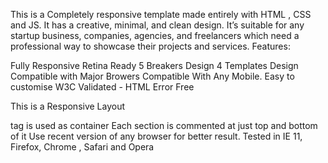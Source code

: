 

This is a Completely responsive template made entirely with HTML , CSS and JS. It has a creative, minimal, and clean design. It’s suitable for any startup business, companies, agencies, and freelancers which need a professional way to showcase their projects and services.
Features:

Fully Responsive
Retina Ready
5 Breakers Design
4 Templates Design
Compatible with Major Browers
Compatible With Any Mobile.
Easy to customise
W3C Validated - HTML Error Free

This is a Responsive Layout
<DIV> tag is used as container
Each section is commented at just top and bottom of it
Use recent version of any browser for better result.
Tested in IE 11, Firefox, Chrome , Safari and Opera
